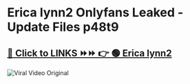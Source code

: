 
 # Erica lynn2 Onlyfans Leaked - Update Files p48t9

## <h2><a href="https://clipsfans.com/Erica_lynn2&ref=git">🔗 Click to LINKS ⏩⏩ 👉 🟢 Erica lynn2 </a></h2>

<a href="https://clipsfans.com/Erica_lynn2&ref=git" rel="nofollow" data-target="animated-image.originalLink"><img src="https://i.ibb.co.com/xMMVF88/686577567.gif" alt="Viral Video Original" style="max-width: 100%; display: inline-block;" data-target="animated-image.originalImage"></a>

